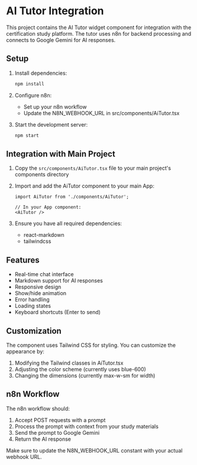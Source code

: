 # AI Tutor Integration

This project contains the AI Tutor widget component for integration with the certification study platform. The tutor uses n8n for backend processing and connects to Google Gemini for AI responses.

## Setup

1. Install dependencies:
   ```bash
   npm install
   ```

2. Configure n8n:
   - Set up your n8n workflow
   - Update the N8N_WEBHOOK_URL in src/components/AiTutor.tsx

3. Start the development server:
   ```bash
   npm start
   ```

## Integration with Main Project

1. Copy the `src/components/AiTutor.tsx` file to your main project's components directory
2. Import and add the AiTutor component to your main App:
   ```tsx
   import AiTutor from './components/AiTutor';

   // In your App component:
   <AiTutor />
   ```

3. Ensure you have all required dependencies:
   - react-markdown
   - tailwindcss

## Features

- Real-time chat interface
- Markdown support for AI responses
- Responsive design
- Show/hide animation
- Error handling
- Loading states
- Keyboard shortcuts (Enter to send)

## Customization

The component uses Tailwind CSS for styling. You can customize the appearance by:
1. Modifying the Tailwind classes in AiTutor.tsx
2. Adjusting the color scheme (currently uses blue-600)
3. Changing the dimensions (currently max-w-sm for width)

## n8n Workflow

The n8n workflow should:
1. Accept POST requests with a prompt
2. Process the prompt with context from your study materials
3. Send the prompt to Google Gemini
4. Return the AI response

Make sure to update the N8N_WEBHOOK_URL constant with your actual webhook URL.
